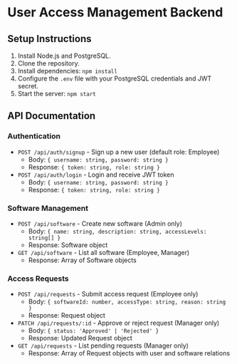 # User Access Management Backend

## Setup Instructions

1. Install Node.js and PostgreSQL.
2. Clone the repository.
3. Install dependencies: `npm install`
4. Configure the `.env` file with your PostgreSQL credentials and JWT secret.
5. Start the server: `npm start`

## API Documentation

### Authentication
- `POST /api/auth/signup` - Sign up a new user (default role: Employee)
  - Body: `{ username: string, password: string }`
  - Response: `{ token: string, role: string }`
- `POST /api/auth/login` - Login and receive JWT token
  - Body: `{ username: string, password: string }`
  - Response: `{ token: string, role: string }`

### Software Management
- `POST /api/software` - Create new software (Admin only)
  - Body: `{ name: string, description: string, accessLevels: string[] }`
  - Response: Software object
- `GET /api/software` - List all software (Employee, Manager)
  - Response: Array of Software objects

### Access Requests
- `POST /api/requests` - Submit access request (Employee only)
  - Body: `{ softwareId: number, accessType: string, reason: string }`
  - Response: Request object
- `PATCH /api/requests/:id` - Approve or reject request (Manager only)
  - Body: `{ status: 'Approved' | 'Rejected' }`
  - Response: Updated Request object
- `GET /api/requests` - List pending requests (Manager only)
  - Response: Array of Request objects with user and software relations

